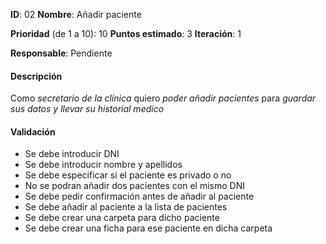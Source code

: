 **ID**: 02
**Nombre**: Añadir paciente

**Prioridad** (de 1 a 10): 10
**Puntos estimado**: 3
**Iteración**: 1

**Responsable**: Pendiente

#### Descripción

Como *secretario de la clínica* quiero *poder añadir pacientes* para *guardar sus datos y llevar su historial medico*

#### Validación

* Se debe introducir DNI
* Se debe introducir nombre y apellidos
* Se debe especificar si el paciente es privado o no
* No se podran añadir dos pacientes con el mismo DNI
* Se debe pedir confirmación antes de añadir al paciente
* Se debe añadir al paciente a la lista de pacientes
* Se debe crear una carpeta para dicho paciente
* Se debe crear una ficha para ese paciente en dicha carpeta
